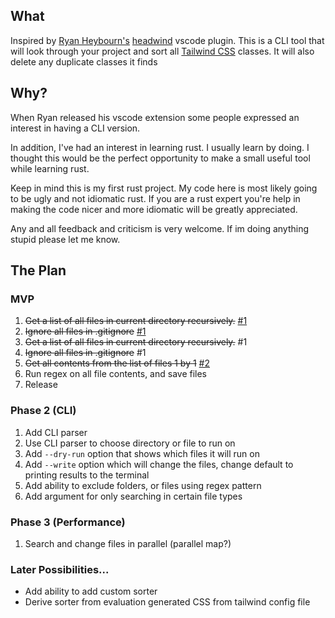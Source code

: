 ## What

Inspired by [Ryan Heybourn's](https://github.com/heybourn) [headwind](https://github.com/heybourn/headwind)
vscode plugin. This is a CLI tool that will look through your project and sort all [Tailwind CSS](https://tailwindcss.com) classes. It will also delete any
duplicate classes it finds

## Why?
When Ryan released his vscode extension some people expressed an interest in having a CLI version. 

In addition, I've had an interest in learning rust. I usually learn by doing. I thought this would be
the perfect opportunity to make a small useful tool while learning rust. 

Keep in mind this is my first rust project. My code here is most likely going to be ugly and not idiomatic rust.
If you are a rust expert you're help in making the code nicer and more idiomatic will be greatly appreciated.

Any and all feedback and criticism is very welcome. If im doing anything stupid please let me know.

## The Plan

### MVP
1. ~~Get a list of all files in current directory recursively.~~ [#1](https://github.com/avencera/rustywind/pull/1)
2. ~~Ignore all files in .gitignore~~ [#1](https://github.com/avencera/rustywind/pull/1)
1. ~~Get a list of all files in current directory recursively.~~ #1
2. ~~Ignore all files in .gitignore~~ #1
3. ~~Get all contents from the list of files 1 by 1~~ [#2](https://github.com/avencera/rustywind/pull/2)
4. Run regex on all file contents, and save files
5. Release

### Phase 2 (CLI)
1. Add CLI parser
2. Use CLI parser to choose directory or file to run on
3. Add `--dry-run` option that shows which files it will run on
4. Add `--write` option which will change the files, change default to printing results to the terminal
5. Add ability to exclude folders, or files using regex pattern
6. Add argument for only searching in certain file types

### Phase 3 (Performance)
1. Search and change files in parallel (parallel map?)

### Later Possibilities...
* Add ability to add custom sorter
* Derive sorter from evaluation generated CSS from tailwind config file
